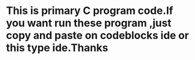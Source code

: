 # This is primary C program code.If you want run these program ,just copy and paste on codeblocks ide or this type ide.Thanks
